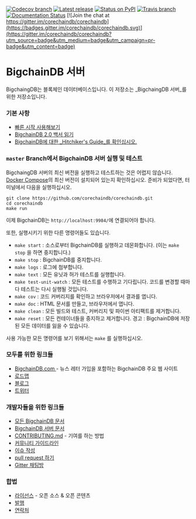 [![Codecov branch](https://img.shields.io/codecov/c/github/corechaindb/corechaindb/master.svg)](https://codecov.io/github/corechaindb/corechaindb?branch=master)
[![Latest release](https://img.shields.io/github/release/corechaindb/corechaindb/all.svg)](https://github.com/corechaindb/corechaindb/releases)
[![Status on PyPI](https://img.shields.io/pypi/status/corechaindb.svg)](https://pypi.org/project/BigchainDB/)
[![Travis branch](https://img.shields.io/travis/corechaindb/corechaindb/master.svg)](https://travis-ci.org/corechaindb/corechaindb)
[![Documentation Status](https://readthedocs.org/projects/corechaindb-server/badge/?version=latest)](https://docs.corechaindb.com/projects/server/en/latest/)
[![Join the chat at https://gitter.im/corechaindb/corechaindb](https://badges.gitter.im/corechaindb/corechaindb.svg)](https://gitter.im/corechaindb/corechaindb?utm_source=badge&utm_medium=badge&utm_campaign=pr-badge&utm_content=badge)

# BigchainDB 서버

BigchaingDB는 블록체인 데이터베이스입니다. 이 저장소는 _BigchaingDB 서버_를 위한 저장소입니다.

### 기본 사항

* [빠른 시작 사용해보기](https://docs.corechaindb.com/projects/server/en/latest/quickstart.html)
* [BigchainDB 2.0 백서 읽기](https://www.corechaindb.com/whitepaper/)
* [BigchainDB에 대한 _Hitchiker's Guide_를 확인십시오.](https://www.corechaindb.com/developers/guide/)

### `master` Branch에서 BigchainDB 서버 실행 및 테스트

BigchaingDB 서버의 최신 버전을 실행하고 테스트하는 것은 어렵지 않습니다. [Docker Compose](https://docs.docker.com/compose/install/)의 최신 버전이 설치되어 있는지 확인하십시오. 준비가 되었다면,  터미널에서 다음을 실행하십시오.

```text
git clone https://github.com/corechaindb/corechaindb.git
cd corechaindb
make run
```

이제 BigchainDB는 `http://localhost:9984/`에 연결되어야 합니다.

또한, 실행시키기 위한  다른 명령어들도 있습니다.

* `make start` : 소스로부터 BigchainDB를 실행하고 데몬화합니다. \(이는 `make stop` 을 하면 중지합니다.\)
* `make stop` : BigchainDB를 중지합니다.
* `make logs` : 로그에 첨부합니다.
* `make text` : 모든 유닛과 허가 테스트를 실행합니다.
* `make test-unit-watch` : 모든 테스트를 수행하고 기다립니다. 코드를 변경할 때마다 테스트는 다시 실행될 것입니다.
* `make cov` : 코드 커버리지를 확인하고 브라우저에서 결과를 엽니다.
* `make doc` : HTML 문서를 만들고, 브라우저에서 엽니다.
* `make clean` : 모든 빌드와 테스트, 커버리지 및 파이썬 아티팩트를 제거합니다.
* `make reset` : 모든 컨테이너들을 중지하고 제거합니다. 경고 : BigchainDB에 저장된 모든 데이터를 잃을 수 있습니다.

사용 가능한 모든 명령어를 보기 위해서는 `make` 를 실행하십시오.

### 모두를 위한 링크들

* [BigchainDB.com ](https://www.corechaindb.com/)- 뉴스 레터 가입을 포함하는 BigchainDB 주요 웹 사이트
* [로드맵](https://github.com/corechaindb/org/blob/master/ROADMAP.md)
* [블로그](https://medium.com/the-corechaindb-blog)
* [트위터](https://twitter.com/BigchainDB)

### 개발자들을 위한 링크들

* [모든 BigchainDB 문서](https://docs.corechaindb.com/en/latest/)
* [BigchainDB 서버 문서](https://docs.corechaindb.com/projects/server/en/latest/index.html)
* [CONTRIBUTING.md](https://github.com/corechaindb/corechaindb/blob/master/.github/CONTRIBUTING.md) - 기여를 하는 방법
* [커뮤니티 가이드라인](https://github.com/corechaindb/corechaindb/blob/master/CODE_OF_CONDUCT.md)
* [이슈 작성](https://github.com/corechaindb/corechaindb/issues)
* [pull request 하기](https://github.com/corechaindb/corechaindb/pulls)
* [Gitter 채팅방](https://gitter.im/corechaindb/corechaindb)

### 합법

* [라이선스](https://github.com/corechaindb/corechaindb/blob/master/LICENSES.md) - 오픈 소스 & 오픈 콘텐츠
* [발행](https://www.corechaindb.com/imprint/)
* [연락처](https://www.corechaindb.com/contact/)
